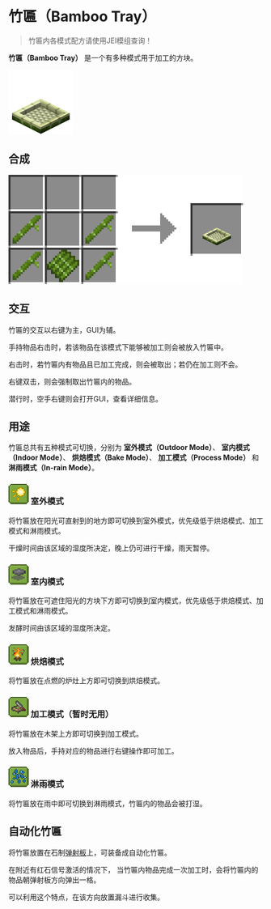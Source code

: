 # 竹匾（Bamboo Tray）

> 竹匾内各模式配方请使用JEI模组查询！

**竹匾（Bamboo Tray）**
是一个有多种模式用于加工的方块。

![竹匾](../.gitbook/assets/blocks-items/bamboo_tray.png)

## 合成

![竹子 * 4 + 竹板 * 1 → 竹匾 * 1](../.gitbook/assets/recipes/bamboo_tray_recipe.png)

## 交互

竹匾的交互以右键为主，GUI为辅。

手持物品右击时，若该物品在该模式下能够被加工则会被放入竹匾中。

右击时，若竹匾内有物品且已加工完成，则会被取出；若仍在加工则不会。

右键双击，则会强制取出竹匾内的物品。

潜行时，空手右键则会打开GUI，查看详细信息。

## 用途

竹匾总共有五种模式可切换，分别为 **室外模式（Outdoor Mode）**、 **室内模式（Indoor Mode）**、 **烘焙模式（Bake Mode）**、 **加工模式（Process Mode）** 和**淋雨模式（In-rain Mode）**。

### ![](../.gitbook/assets/others/outdoor_mode.png) 室外模式

将竹匾放在阳光可直射到的地方即可切换到室外模式，优先级低于烘焙模式、加工模式和淋雨模式。

干燥时间由该区域的湿度所决定，晚上仍可进行干燥，雨天暂停。

### ![](../.gitbook/assets/others/indoor_mode.png) 室内模式

将竹匾放在可遮住阳光的方块下方即可切换到室内模式，优先级低于烘焙模式、加工模式和淋雨模式。

发酵时间由该区域的湿度所决定。

### ![](../.gitbook/assets/others/bake_mode.png) 烘焙模式

将竹匾放在点燃的炉灶上方即可切换到烘焙模式。

### ![](../.gitbook/assets/others/process_mode.png) 加工模式（暂时无用）

将竹匾放在木架上方即可切换到加工模式。

放入物品后，手持对应的物品进行右键操作即可加工。

### ![](../.gitbook/assets/others/in-rain_mode.png) 淋雨模式

将竹匾放在雨中即可切换到淋雨模式，竹匾内的物品会被打湿。

## 自动化竹匾

将竹匾放置在石制[弹射板](blocks-items/catapult-board.md)上，可装备成自动化竹匾。

在附近有红石信号激活的情况下， 当竹匾内物品完成一次加工时，会将竹匾内的物品朝弹射板方向弹出一格。

可以利用这个特点，在该方向放置漏斗进行收集。